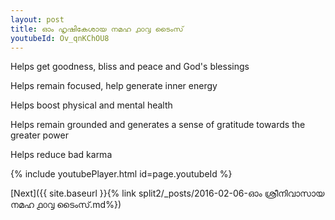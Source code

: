 ```yaml
---
layout: post
title: ഓം ഹൃഷികേശായ നമഹ ൧൦൮ ടൈംസ്
youtubeId: Ov_qnKChOU8
---
```

 
 
Helps get goodness, bliss and peace and God's blessings
 
Helps remain focused, help generate inner energy 
 
Helps boost physical and mental health 
 
Helps remain grounded and generates a sense of gratitude towards the greater power 
 
Helps reduce bad karma
 
 
 
 


{% include youtubePlayer.html id=page.youtubeId %}
 
[Next]({{ site.baseurl }}{% link  split2/_posts/2016-02-06-ഓം ശ്രീനിവാസായ നമഹ ൧൦൮ ടൈംസ്.md%})
 
